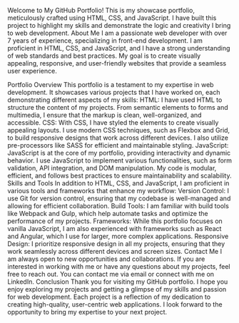 Welcome to My GitHub Portfolio!
This is my showcase portfolio, meticulously crafted using HTML, CSS, and JavaScript. I have built this project to highlight my skills and demonstrate the logic and creativity I bring to web development.
About Me
I am a passionate web developer with over 7 years of experience, specializing in front-end development. I am proficient in HTML, CSS, and JavaScript, and I have a strong understanding of web standards and best practices. My goal is to create visually appealing, responsive, and user-friendly websites that provide a seamless user experience.

Portfolio Overview
This portfolio is a testament to my expertise in web development. It showcases various projects that I have worked on, each demonstrating different aspects of my skills:
HTML: I have used HTML to structure the content of my projects. From semantic elements to forms and multimedia, I ensure that the markup is clean, well-organized, and accessible.
CSS: With CSS, I have styled the elements to create visually appealing layouts. I use modern CSS techniques, such as Flexbox and Grid, to build responsive designs that work across different devices. I also utilize pre-processors like SASS for efficient and maintainable styling.
JavaScript: JavaScript is at the core of my portfolio, providing interactivity and dynamic behavior. I use JavaScript to implement various functionalities, such as form validation, API integration, and DOM manipulation. My code is modular, efficient, and follows best practices to ensure maintainability and scalability.
Skills and Tools
In addition to HTML, CSS, and JavaScript, I am proficient in various tools and frameworks that enhance my workflow:
Version Control: I use Git for version control, ensuring that my codebase is well-managed and allowing for efficient collaboration.
Build Tools: I am familiar with build tools like Webpack and Gulp, which help automate tasks and optimize the performance of my projects.
Frameworks: While this portfolio focuses on vanilla JavaScript, I am also experienced with frameworks such as React and Angular, which I use for larger, more complex applications.
Responsive Design: I prioritize responsive design in all my projects, ensuring that they work seamlessly across different devices and screen sizes.
Contact Me
I am always open to new opportunities and collaborations. If you are interested in working with me or have any questions about my projects, feel free to reach out. You can contact me via email or connect with me on LinkedIn.
Conclusion
Thank you for visiting my GitHub portfolio. I hope you enjoy exploring my projects and getting a glimpse of my skills and passion for web development. Each project is a reflection of my dedication to creating high-quality, user-centric web applications. I look forward to the opportunity to bring my expertise to your next project.
